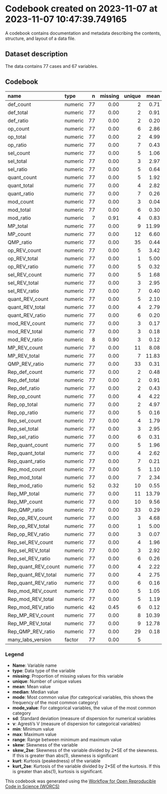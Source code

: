 Codebook created on 2023-11-07 at 2023-11-07 10:47:39.749165
================

A codebook contains documentation and metadata describing the contents,
structure, and layout of a data file.

## Dataset description

The data contains 77 cases and 67 variables.

## Codebook

| name                | type    |   n | missing | unique |  mean | median |  mode | mode_value |   sd |    v |  min |   max | range |  skew | skew_2se |  kurt | kurt_2se |
|:--------------------|:--------|----:|--------:|-------:|------:|-------:|------:|-----------:|-----:|-----:|-----:|------:|------:|------:|---------:|------:|---------:|
| def_count           | numeric |  77 |    0.00 |      2 |  0.71 |   1.00 |  1.00 |            | 0.45 |      | 0.00 |  1.00 |  1.00 | -0.93 |    -1.70 | -1.15 |    -1.06 |
| def_total           | numeric |  77 |    0.00 |      2 |  0.91 |   1.00 |  1.00 |            | 0.29 |      | 0.00 |  1.00 |  1.00 | -2.79 |    -5.09 |  5.87 |     5.42 |
| def_ratio           | numeric |  77 |    0.00 |      2 |  0.20 |   0.01 |  0.01 |            | 0.39 |      | 0.01 |  0.99 |  0.99 |  1.51 |     2.76 |  0.29 |     0.27 |
| op_count            | numeric |  77 |    0.00 |      6 |  2.86 |   3.00 |  3.00 |            | 1.26 |      | 0.00 |  5.00 |  5.00 | -0.12 |    -0.22 | -0.92 |    -0.85 |
| op_total            | numeric |  77 |    0.00 |      2 |  4.99 |   5.00 |  5.00 |            | 0.11 |      | 4.00 |  5.00 |  1.00 | -8.44 |   -15.40 | 70.08 |    64.71 |
| op_ratio            | numeric |  77 |    0.00 |      7 |  0.43 |   0.40 |  0.40 |            | 0.25 |      | 0.01 |  0.99 |  0.99 |  0.11 |     0.21 | -0.91 |    -0.84 |
| sel_count           | numeric |  77 |    0.00 |      5 |  1.06 |   1.00 |  1.00 |            | 1.07 |      | 0.00 |  4.00 |  4.00 |  0.83 |     1.52 | -0.08 |    -0.07 |
| sel_total           | numeric |  77 |    0.00 |      3 |  2.97 |   2.00 |  2.00 |            | 1.03 |      | 1.00 |  4.00 |  3.00 | -0.02 |    -0.04 | -1.93 |    -1.78 |
| sel_ratio           | numeric |  77 |    0.00 |      5 |  0.64 |   0.50 |  0.50 |            | 0.33 |      | 0.01 |  0.99 |  0.99 | -0.43 |    -0.78 | -0.97 |    -0.90 |
| quant_count         | numeric |  77 |    0.00 |      5 |  1.92 |   2.00 |  2.00 |            | 1.05 |      | 0.00 |  4.00 |  4.00 |  0.09 |     0.16 | -0.17 |    -0.16 |
| quant_total         | numeric |  77 |    0.00 |      4 |  2.82 |   3.00 |  3.00 |            | 0.93 |      | 1.00 |  4.00 |  3.00 |  0.07 |     0.12 | -1.35 |    -1.25 |
| quant_ratio         | numeric |  77 |    0.00 |      7 |  0.26 |   0.01 |  0.01 |            | 0.34 |      | 0.01 |  0.99 |  0.99 |  1.01 |     1.85 | -0.27 |    -0.25 |
| mod_count           | numeric |  77 |    0.00 |      3 |  0.04 |   0.00 |  0.00 |            | 0.25 |      | 0.00 |  2.00 |  2.00 |  6.72 |    12.26 | 46.21 |    42.67 |
| mod_total           | numeric |  77 |    0.00 |      6 |  0.30 |   0.00 |  0.00 |            | 1.05 |      | 0.00 |  6.00 |  6.00 |  3.67 |     6.71 | 13.40 |    12.38 |
| mod_ratio           | numeric |   7 |    0.91 |      4 |  0.83 |   0.93 |  0.93 |            | 0.18 |      | 0.50 |  0.93 |  0.43 | -0.89 |    -0.56 | -1.19 |    -0.37 |
| MP_total            | numeric |  77 |    0.00 |      9 | 11.99 |  12.00 | 12.00 |            | 2.22 |      | 8.00 | 20.00 | 12.00 |  0.61 |     1.11 |  0.70 |     0.65 |
| MP_count            | numeric |  77 |    0.00 |     12 |  6.60 |   6.00 |  6.00 |            | 2.51 |      | 1.00 | 12.00 | 11.00 |  0.00 |     0.01 | -0.74 |    -0.68 |
| QMP_ratio           | numeric |  77 |    0.00 |     35 |  0.44 |   0.40 |  0.40 |            | 0.20 |      | 0.11 |  0.92 |  0.81 |  0.29 |     0.54 | -0.83 |    -0.76 |
| op_REV_count        | numeric |  77 |    0.00 |      5 |  3.42 |   3.00 |  3.00 |            | 1.06 |      | 1.00 |  5.00 |  4.00 | -0.28 |    -0.51 | -0.60 |    -0.55 |
| op_REV_total        | numeric |  77 |    0.00 |      1 |  5.00 |   5.00 |  5.00 |            | 0.00 |      | 5.00 |  5.00 |  0.00 |       |          |       |          |
| op_REV_ratio        | numeric |  77 |    0.00 |      5 |  0.32 |   0.40 |  0.40 |            | 0.21 |      | 0.01 |  0.80 |  0.79 |  0.28 |     0.51 | -0.60 |    -0.55 |
| sel_REV_count       | numeric |  77 |    0.00 |      5 |  1.68 |   1.00 |  1.00 |            | 0.90 |      | 0.00 |  4.00 |  4.00 |  1.21 |     2.21 |  1.06 |     0.98 |
| sel_REV_total       | numeric |  77 |    0.00 |      3 |  2.95 |   3.00 |  3.00 |            | 0.96 |      | 2.00 |  4.00 |  2.00 |  0.10 |     0.19 | -1.92 |    -1.77 |
| sel_REV_ratio       | numeric |  77 |    0.00 |      7 |  0.40 |   0.50 |  0.50 |            | 0.29 |      | 0.01 |  0.99 |  0.99 | -0.27 |    -0.49 | -1.27 |    -1.18 |
| quant_REV_count     | numeric |  77 |    0.00 |      5 |  2.10 |   2.00 |  2.00 |            | 0.93 |      | 0.00 |  4.00 |  4.00 |  0.19 |     0.35 |  0.13 |     0.12 |
| quant_REV_total     | numeric |  77 |    0.00 |      4 |  2.79 |   3.00 |  3.00 |            | 0.92 |      | 1.00 |  4.00 |  3.00 |  0.12 |     0.21 | -1.33 |    -1.23 |
| quant_REV_ratio     | numeric |  77 |    0.00 |      6 |  0.20 |   0.01 |  0.01 |            | 0.29 |      | 0.01 |  0.99 |  0.99 |  1.24 |     2.26 |  0.43 |     0.40 |
| mod_REV_count       | numeric |  77 |    0.00 |      3 |  0.17 |   0.00 |  0.00 |            | 0.52 |      | 0.00 |  2.00 |  2.00 |  2.91 |     5.31 |  7.00 |     6.46 |
| mod_REV_total       | numeric |  77 |    0.00 |      3 |  0.18 |   0.00 |  0.00 |            | 0.56 |      | 0.00 |  2.00 |  2.00 |  2.78 |     5.08 |  6.07 |     5.61 |
| mod_REV_ratio       | numeric |   8 |    0.90 |      3 |  0.12 |   0.06 |  0.06 |            | 0.15 |      | 0.06 |  0.50 |  0.44 |  1.86 |     1.23 |  1.70 |     0.58 |
| MP_REV_count        | numeric |  77 |    0.00 |     11 |  8.08 |   8.00 |  8.00 |            | 2.20 |      | 4.00 | 14.00 | 10.00 |  0.22 |     0.40 | -0.25 |    -0.24 |
| MP_REV_total        | numeric |  77 |    0.00 |      7 | 11.83 |  12.00 | 12.00 |            | 2.03 |      | 9.00 | 16.00 |  7.00 |  0.37 |     0.67 | -1.05 |    -0.97 |
| QMP_REV_ratio       | numeric |  77 |    0.00 |     33 |  0.31 |   0.29 |  0.29 |            | 0.18 |      | 0.01 |  0.71 |  0.71 |  0.49 |     0.89 | -0.67 |    -0.62 |
| Rep_def_count       | numeric |  77 |    0.00 |      2 |  0.48 |   0.00 |  0.00 |            | 0.50 |      | 0.00 |  1.00 |  1.00 |  0.08 |     0.14 | -2.02 |    -1.87 |
| Rep_def_total       | numeric |  77 |    0.00 |      2 |  0.91 |   1.00 |  1.00 |            | 0.29 |      | 0.00 |  1.00 |  1.00 | -2.79 |    -5.09 |  5.87 |     5.42 |
| Rep_def_ratio       | numeric |  77 |    0.00 |      2 |  0.43 |   0.01 |  0.01 |            | 0.49 |      | 0.01 |  0.99 |  0.99 |  0.28 |     0.52 | -1.94 |    -1.80 |
| Rep_op_count        | numeric |  77 |    0.00 |      4 |  4.22 |   4.00 |  4.00 |            | 0.79 |      | 2.00 |  5.00 |  3.00 | -0.72 |    -1.31 | -0.15 |    -0.13 |
| Rep_op_total        | numeric |  77 |    0.00 |      2 |  4.97 |   5.00 |  5.00 |            | 0.16 |      | 4.00 |  5.00 |  1.00 | -5.84 |   -10.67 | 32.58 |    30.09 |
| Rep_op_ratio        | numeric |  77 |    0.00 |      5 |  0.16 |   0.20 |  0.20 |            | 0.15 |      | 0.01 |  0.60 |  0.59 |  0.76 |     1.38 |  0.10 |     0.09 |
| Rep_sel_count       | numeric |  77 |    0.00 |      4 |  1.79 |   2.00 |  2.00 |            | 0.52 |      | 0.00 |  3.00 |  3.00 | -0.77 |    -1.41 |  1.12 |     1.04 |
| Rep_sel_total       | numeric |  77 |    0.00 |      3 |  2.95 |   2.00 |  2.00 |            | 1.00 |      | 2.00 |  4.00 |  2.00 |  0.10 |     0.19 | -2.00 |    -1.85 |
| Rep_sel_ratio       | numeric |  77 |    0.00 |      6 |  0.31 |   0.34 |  0.34 |            | 0.30 |      | 0.01 |  0.99 |  0.99 |  0.26 |     0.47 | -1.44 |    -1.33 |
| Rep_quant_count     | numeric |  77 |    0.00 |      5 |  1.96 |   2.00 |  2.00 |            | 0.80 |      | 0.00 |  4.00 |  4.00 |  0.22 |     0.40 |  0.45 |     0.42 |
| Rep_quant_total     | numeric |  77 |    0.00 |      4 |  2.62 |   2.00 |  2.00 |            | 0.86 |      | 1.00 |  4.00 |  3.00 |  0.42 |     0.77 | -0.98 |    -0.91 |
| Rep_quant_ratio     | numeric |  77 |    0.00 |      7 |  0.21 |   0.01 |  0.01 |            | 0.29 |      | 0.01 |  0.99 |  0.99 |  1.06 |     1.94 | -0.19 |    -0.18 |
| Rep_mod_count       | numeric |  77 |    0.00 |      5 |  1.10 |   1.00 |  1.00 |            | 1.15 |      | 0.00 |  4.00 |  4.00 |  0.81 |     1.49 | -0.13 |    -0.12 |
| Rep_mod_total       | numeric |  77 |    0.00 |      7 |  2.34 |   3.00 |  3.00 |            | 1.93 |      | 0.00 |  6.00 |  6.00 |  0.04 |     0.08 | -1.37 |    -1.26 |
| Rep_mod_ratio       | numeric |  52 |    0.32 |     10 |  0.55 |   0.50 |  0.50 |            | 0.25 |      | 0.01 |  0.99 |  0.98 | -0.34 |    -0.52 |  0.14 |     0.11 |
| Rep_MP_total        | numeric |  77 |    0.00 |     11 | 13.79 |  14.00 | 14.00 |            | 2.76 |      | 9.00 | 19.00 | 10.00 | -0.04 |    -0.08 | -0.92 |    -0.85 |
| Rep_MP_count        | numeric |  77 |    0.00 |     10 |  9.56 |  10.00 | 10.00 |            | 2.00 |      | 5.00 | 15.00 | 10.00 | -0.01 |    -0.02 | -0.08 |    -0.08 |
| Rep_QMP_ratio       | numeric |  77 |    0.00 |     33 |  0.29 |   0.27 |  0.27 |            | 0.17 |      | 0.01 |  0.69 |  0.68 |  0.24 |     0.44 | -0.65 |    -0.60 |
| Rep_op_REV_count    | numeric |  77 |    0.00 |      3 |  4.68 |   5.00 |  5.00 |            | 0.59 |      | 3.00 |  5.00 |  2.00 | -1.62 |    -2.95 |  1.48 |     1.36 |
| Rep_op_REV_total    | numeric |  77 |    0.00 |      1 |  5.00 |   5.00 |  5.00 |            | 0.00 |      | 5.00 |  5.00 |  0.00 |       |          |       |          |
| Rep_op_REV_ratio    | numeric |  77 |    0.00 |      3 |  0.07 |   0.01 |  0.01 |            | 0.12 |      | 0.01 |  0.40 |  0.39 |  1.62 |     2.95 |  1.48 |     1.36 |
| Rep_sel_REV_count   | numeric |  77 |    0.00 |      4 |  1.96 |   2.00 |  2.00 |            | 0.47 |      | 1.00 |  4.00 |  3.00 |  0.62 |     1.13 |  4.80 |     4.43 |
| Rep_sel_REV_total   | numeric |  77 |    0.00 |      3 |  2.92 |   3.00 |  3.00 |            | 0.96 |      | 2.00 |  4.00 |  2.00 |  0.15 |     0.28 | -1.90 |    -1.76 |
| Rep_sel_REV_ratio   | numeric |  77 |    0.00 |      6 |  0.26 |   0.25 |  0.25 |            | 0.27 |      | 0.01 |  0.75 |  0.74 |  0.35 |     0.64 | -1.46 |    -1.35 |
| Rep_quant_REV_count | numeric |  77 |    0.00 |      4 |  2.22 |   2.00 |  2.00 |            | 0.66 |      | 1.00 |  4.00 |  3.00 |  0.55 |     1.00 |  0.55 |     0.51 |
| Rep_quant_REV_total | numeric |  77 |    0.00 |      4 |  2.75 |   3.00 |  3.00 |            | 0.83 |      | 1.00 |  4.00 |  3.00 |  0.34 |     0.62 | -1.24 |    -1.14 |
| Rep_quant_REV_ratio | numeric |  77 |    0.00 |      6 |  0.16 |   0.01 |  0.01 |            | 0.22 |      | 0.01 |  0.75 |  0.74 |  1.09 |     1.99 | -0.13 |    -0.12 |
| Rep_mod_REV_count   | numeric |  77 |    0.00 |      5 |  1.05 |   1.00 |  1.00 |            | 1.18 |      | 0.00 |  4.00 |  4.00 |  0.71 |     1.29 | -0.58 |    -0.53 |
| Rep_mod_REV_total   | numeric |  77 |    0.00 |      5 |  1.19 |   1.00 |  1.00 |            | 1.30 |      | 0.00 |  4.00 |  4.00 |  0.67 |     1.23 | -0.69 |    -0.64 |
| Rep_mod_REV_ratio   | numeric |  42 |    0.45 |      6 |  0.12 |   0.01 |  0.01 |            | 0.24 |      | 0.01 |  0.99 |  0.98 |  2.40 |     3.29 |  5.41 |     3.77 |
| Rep_MP_REV_count    | numeric |  77 |    0.00 |      8 | 10.39 |  10.00 | 10.00 |            | 1.76 |      | 7.00 | 14.00 |  7.00 |  0.15 |     0.26 | -0.44 |    -0.41 |
| Rep_MP_REV_total    | numeric |  77 |    0.00 |      9 | 12.78 |  13.00 | 13.00 |            | 2.13 |      | 9.00 | 17.00 |  8.00 |  0.02 |     0.04 | -1.03 |    -0.95 |
| Rep_QMP_REV_ratio   | numeric |  77 |    0.00 |     29 |  0.18 |   0.16 |  0.16 |            | 0.14 |      | 0.01 |  0.50 |  0.49 |  0.61 |     1.12 | -0.38 |    -0.35 |
| many_labs_version   | factor  |  77 |    0.00 |      5 |       |        | 35.00 |          3 |      | 0.69 |      |       |       |       |          |       |          |

### Legend

- **Name**: Variable name
- **type**: Data type of the variable
- **missing**: Proportion of missing values for this variable
- **unique**: Number of unique values
- **mean**: Mean value
- **median**: Median value
- **mode**: Most common value (for categorical variables, this shows the
  frequency of the most common category)
- **mode_value**: For categorical variables, the value of the most
  common category
- **sd**: Standard deviation (measure of dispersion for numerical
  variables
- **v**: Agresti’s V (measure of dispersion for categorical variables)
- **min**: Minimum value
- **max**: Maximum value
- **range**: Range between minimum and maximum value
- **skew**: Skewness of the variable
- **skew_2se**: Skewness of the variable divided by 2\*SE of the
  skewness. If this is greater than abs(1), skewness is significant
- **kurt**: Kurtosis (peakedness) of the variable
- **kurt_2se**: Kurtosis of the variable divided by 2\*SE of the
  kurtosis. If this is greater than abs(1), kurtosis is significant.

This codebook was generated using the [Workflow for Open Reproducible
Code in Science (WORCS)](https://osf.io/zcvbs/)
